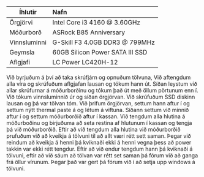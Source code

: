 | Íhlutir        | Nafn                            |
| ------------- |:--------------------------------|
| Örgjörvi      | Intel Core i3 4160 @ 3.60GHz    |
| Móðurborð     | ASRock B85 Anniversary          |
| Vinnsluminni  | G-Skill F3 4.0GB DDR3 @ 799MHz  |
| Geymsla       | 60GB Silicon Power SATA III SSD |
| Aflgjafi      | LC Power LC420H-12              |

Við byrjuðum á því að taka skrúfjárn og opnuðum tölvuna, Við aftengdum alla víra og skrúfuðum aflgjafan lausan og tókum hann út. Síðan leystum við allar skrúfurnar á móðurborðinu og tókum það út með öllum pörtunum enn í. Við tókum vinnsluminnið úr og síðan örgjörvan. Við skrúfuðum SSD diskinn lausan og þá var tölvan tóm. Við þrifum örgjörvan, settum hann aftur í og settum nýtt thermal paste á og létum á viftuna. Síðann settum við minnið aftur í og settum móðurborðið aftur í kassan. Við tengdum alla hlutina á móðurboðinu og birjuðuma að seta restina af hlutunum í kassan og tengja þá við móðurborðið. Eftir að við tengdum alla hlutina við móðurborðið prufuðum við að kveikja á tölvuni til að allt væri rétt sett saman. Þegar við reindum að kveikja á henni þá kviknaði ekki á henni vegna þess að power takkin var ekki rétt tengdur. Eftir að við endur tengdum hann þá kviknaði á tölvuni, eftir að við sáum að tölvan var rétt set saman þá fórum við að ganga frá öllur vírunum. Þegar það var gert þá fórum við í að setja upp windows á tölvuni.
